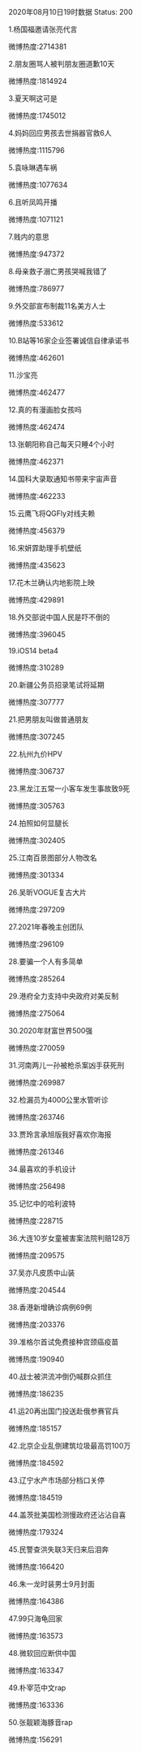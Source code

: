2020年08月10日19时数据
Status: 200

1.杨国福邀请张亮代言

微博热度:2714381

2.朋友圈骂人被判朋友圈道歉10天

微博热度:1814924

3.夏天啊这可是

微博热度:1745012

4.妈妈回应男孩去世捐器官救6人

微博热度:1115796

5.袁咏琳遇车祸

微博热度:1077634

6.且听凤鸣开播

微博热度:1071121

7.贱内的意思

微博热度:947372

8.母亲救子溺亡男孩哭喊我错了

微博热度:786977

9.外交部宣布制裁11名美方人士

微博热度:533612

10.B站等16家企业签署诚信自律承诺书

微博热度:462601

11.沙宝亮

微博热度:462477

12.真的有漫画脸女孩吗

微博热度:462474

13.张朝阳称自己每天只睡4个小时

微博热度:462371

14.国科大录取通知书带来宇宙声音

微博热度:462233

15.云鹰飞将QGFly对线夫赖

微博热度:456379

16.宋妍霏助理手机壁纸

微博热度:435623

17.花木兰确认内地影院上映

微博热度:429891

18.外交部说中国人民是吓不倒的

微博热度:396045

19.iOS14 beta4

微博热度:310289

20.新疆公务员招录笔试将延期

微博热度:307777

21.把男朋友叫做普通朋友

微博热度:307245

22.杭州九价HPV

微博热度:306737

23.黑龙江五常一小客车发生事故致9死

微博热度:305763

24.拍照如何显腿长

微博热度:302405

25.江南百景图部分人物改名

微博热度:301334

26.吴昕VOGUE复古大片

微博热度:297209

27.2021年春晚主创团队

微博热度:296109

28.要骗一个人有多简单

微博热度:285264

29.港府全力支持中央政府对美反制

微博热度:275064

30.2020年财富世界500强

微博热度:270059

31.河南两儿一孙被枪杀案凶手获死刑

微博热度:269987

32.检漏员为4000公里水管听诊

微博热度:263746

33.贾玲言承旭版我好喜欢你海报

微博热度:261346

34.最喜欢的手机设计

微博热度:256498

35.记忆中的哈利波特

微博热度:228715

36.大连10岁女童被害案法院判赔128万

微博热度:209575

37.吴亦凡皮质中山装

微博热度:204544

38.香港新增确诊病例69例

微博热度:203376

39.准格尔首试免费接种宫颈癌疫苗

微博热度:190940

40.战士被洪流冲倒仍喊群众抓住

微博热度:186235

41.运20再出国门投送赴俄参赛官兵

微博热度:185157

42.北京企业乱倒建筑垃圾最高罚100万

微博热度:184592

43.辽宁水产市场部分档口关停

微博热度:184519

44.盖茨批美国检测慢政府还沾沾自喜

微博热度:179324

45.民警查洪失联3天归来后泪奔

微博热度:166420

46.朱一龙时装男士9月封面

微博热度:164386

47.99只海龟回家

微博热度:163573

48.微软回应断供中国

微博热度:163347

49.朴宰范中文rap

微博热度:163336

50.张靓颖海豚音rap

微博热度:156291

